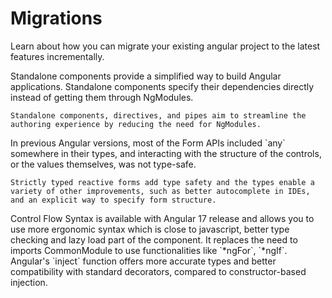 # Migrations

Learn about how you can migrate your existing angular project to the latest features incrementally.

<docs-card-container>
  <docs-card title="Standalone" link="Migrate now" href="reference/migrations/standalone">
    Standalone components provide a simplified way to build Angular applications. Standalone components specify their dependencies directly instead of getting them through NgModules.

    Standalone components, directives, and pipes aim to streamline the authoring experience by reducing the need for NgModules.
  </docs-card>
  <docs-card title="Typed Forms" link="Migrate now" href="reference/migrations/typed-forms">
    In previous Angular versions, most of the Form APIs included `any` somewhere in their types, and interacting with the structure of the controls, or the values themselves, was not type-safe.

    Strictly typed reactive forms add type safety and the types enable a variety of other improvements, such as better autocomplete in IDEs, and an explicit way to specify form structure.
  </docs-card>
  <docs-card title="Control Flow Syntax" link="Migrate now" href="reference/migrations/control-flow">
    Control Flow Syntax is available with Angular 17 release and allows you to use more ergonomic syntax which is close to javascript, better type checking and lazy load part of the component. It replaces the need to imports CommonModule to use functionalities like `*ngFor`, `*ngIf`.
  </docs-card>
  <docs-card title="inject() Function" link="Migrate now" href="reference/migrations/inject-function">
    Angular's `inject` function offers more accurate types and better compatibility with standard decorators, compared to constructor-based injection.
  </docs-card>
</docs-card-container>
